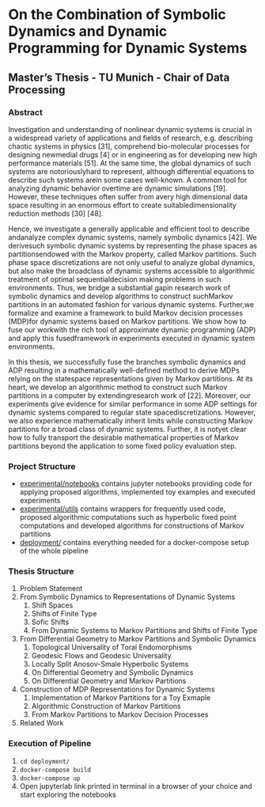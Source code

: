 # On the Combination of Symbolic Dynamics and Dynamic Programming for Dynamic Systems

## Master’s Thesis - TU Munich - Chair of Data Processing

### Abstract

Investigation and understanding of nonlinear dynamic systems is crucial in a widespread variety of applications and fields of research, e.g.  describing chaotic systems  in  physics  [31],  comprehend  bio-molecular  processes  for  designing  newmedial drugs [4] or in engineering as for developing new high performance materials [51].  At the same time, the global dynamics of such systems are notoriouslyhard  to  represent,  although  differential  equations  to  describe  such  systems  arein some cases well-known.   A common tool for analyzing dynamic behavior overtime are dynamic simulations [19].  However, these techniques often suffer from avery high dimensional data space resulting in an enormous effort to create suitabledimensionality reduction methods [30] [48].

Hence,  we investigate a generally applicable and efficient tool to describe andanalyze  complex  dynamic  systems,  namely  symbolic  dynamics  [42].   We  derivesuch  symbolic  dynamic  systems  by  representing  the  phase  spaces  as  partitionsendowed with the Markov property, called Markov partitions. Such phase space discretizations are not only useful to analyze global dynamics, but also make the broadclass of dynamic systems accessible to algorithmic treatment of optimal sequentialdecision making problems in such environments. Thus, we bridge a substantial gapin research work of symbolic dynamics and develop algorithms to construct suchMarkov partitions in an automated fashion for various dynamic systems.  Further,we formalize and examine a framework to build Markov decision processes (MDP)for dynamic systems based on Markov partitions.  We show how to fuse our workwith the rich tool of approximate dynamic programming (ADP) and apply this fusedframework in experiments executed in dynamic system environments.

In this thesis, we successfully fuse the branches symbolic dynamics and ADP resulting in a mathematically well-defined method to derive MDPs relying on the statespace representations given by Markov partitions.  At its heart, we develop an algorithmic method to construct such Markov partitions in a computer by extendingresearch work of [22].  Moreover, our experiments give evidence for similar performance in some ADP settings for dynamic systems compared to regular state spacediscretizations. However, we also experience mathematically inherit limits while constructing Markov partitions for a broad class of dynamic systems.  Further, it is notyet clear how to fully transport the desirable mathematical properties of Markov partitions beyond the application to some fixed policy evaluation step.

### Project Structure

- [experimental/notebooks](https://github.com/juliusrueckin/masters-thesis/tree/master/experimental/notebooks) contains jupyter notebooks providing code for applying proposed algorithms, implemented toy examples and executed experiments
- [experimental/utils](https://github.com/juliusrueckin/masters-thesis/tree/master/experimental/utils) contains wrappers for frequently used code, proposed algorithmic computations such as hyperbolic fixed point computations and developed algorithms for constructions of Markov partitions
- [deployment/](https://github.com/juliusrueckin/masters-thesis/tree/master/deployment) contains everything needed for a docker-compose setup of the whole pipeline

### Thesis Structure

1. Problem Statement
2. From Symbolic Dynamics to Representations of Dynamic Systems
    1. Shift Spaces
    2. Shifts of Finite Type
    3. Sofic Shifts
    4. From Dynamic Systems to Markov Partitions and Shifts of Finite Type
3. From Differential Geometry to Markov Partitions and Symbolic Dynamics
    1. Topological Universality of Toral Endomorphisms
    2. Geodesic Flows and Geodesic Universality
    3. Locally Split Anosov-Smale Hyperbolic Systems
    4. On Differential Geometry and Symbolic Dynamics
    5. On Differential Geometry and Markov Partitions
4. Construction of MDP Representations for Dynamic Systems
    1. Implementation of Markov Partitions for a Toy Exmaple
    2. Algorithmic Construction of Markov Partitions
    3. From Markov Partitions to Markov Decision Processes
5. Related Work

### Execution of Pipeline

1. `cd deployment/`
2. `docker-compose build`
3. `docker-compose up`
4. Open jupyterlab link printed in terminal in a browser of your choice and start exploring the notebooks

